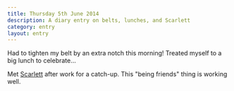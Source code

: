 ```yaml
---
title: Thursday 5th June 2014
description: A diary entry on belts, lunches, and Scarlett
category: entry
layout: entry
---
```


Had to tighten my belt by an extra notch this morning! Treated myself to a big lunch to celebrate&hellip;

Met [Scarlett](http://brightondoodlediary.tumblr.com/) after work for a catch-up. This "being friends" thing is working well.
